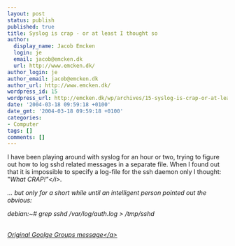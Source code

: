 ```yaml
---
layout: post
status: publish
published: true
title: Syslog is crap - or at least I thought so
author:
  display_name: Jacob Emcken
  login: je
  email: jacob@emcken.dk
  url: http://www.emcken.dk/
author_login: je
author_email: jacob@emcken.dk
author_url: http://www.emcken.dk/
wordpress_id: 15
wordpress_url: http://emcken.dk/wp/archives/15-syslog-is-crap-or-at-least-i-thought-so.html
date: '2004-03-18 09:59:18 +0100'
date_gmt: '2004-03-18 09:59:18 +0100'
categories:
- Computer
tags: []
comments: []
---
```

<p>I have been playing around with syslog for an hour or two, trying to figure out how to log sshd related messages in a separate file. When I found out that it is impossible to specify a log-file for the ssh daemon only I thought: "<i>What CRAP!"<&#47;i>.</p>
<p>... but only for a short while until an intelligent person pointed out the obvious:</p>
<p>    debian:~# grep sshd &#47;var&#47;log&#47;auth.log > &#47;tmp&#47;sshd</p>
<p><a href="http:&#47;&#47;groups.google.com&#47;groups?hl=en&amp;lr=&amp;ie=UTF-8&amp;oe=UTF-8&amp;frame=right&amp;th=a5d618e4a780b078&amp;seekm=b1k2k2%24ok1%241%40nntp.itservices.ubc.ca#link5"><br />
Original Goolge Groups message<&#47;a></p>
